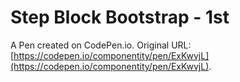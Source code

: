 # Step Block Bootstrap - 1st

A Pen created on CodePen.io. Original URL: [https://codepen.io/componentity/pen/ExKwvjL](https://codepen.io/componentity/pen/ExKwvjL).


